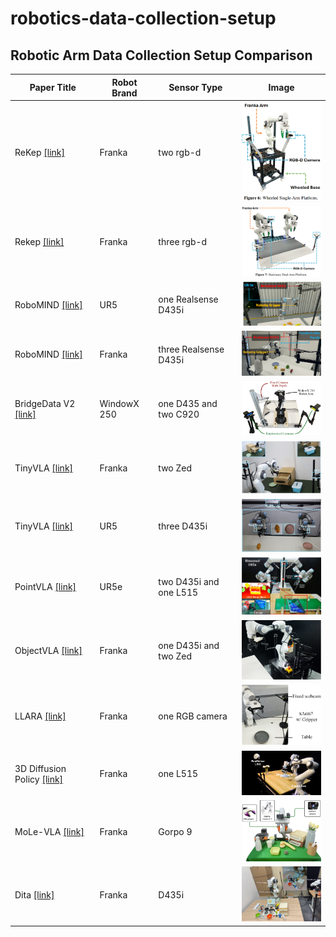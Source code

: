 # robotics-data-collection-setup

## Robotic Arm Data Collection Setup Comparison

| Paper Title | Robot Brand| Sensor Type | Image |
|-------------|-------------|-------------|-------|
| ReKep [[link]](https://arxiv.org/pdf/2409.01652)     | Franka    | two rgb-d | <img src="images/ReKep_singlearm.png" width="200"> |
| Rekep [[link]](https://arxiv.org/pdf/2409.01652)     | Franka | three rgb-d | <img src="images/ReKep_dualarm.png" width="200"> |
| RoboMIND [[link]](https://x-humanoid-robomind.github.io/)     | UR5    | one Realsense D435i | <img src="images/Robotmind_UR.png" width="200"> |
| RoboMIND [[link]](https://x-humanoid-robomind.github.io/)     | Franka | three Realsense D435i | <img src="images/Robotmind_Franka.png" width="200"> |
| BridgeData V2 [[link]](https://rail-berkeley.github.io/bridgedata/)     | WindowX 250 | one D435 and two C920 | <img src="images/BridgeV2.png" width="200"> |
| TinyVLA [[link]](https://tiny-vla.github.io/)     | Franka    | two Zed | <img src="images/TinyVLA_Franka.png" width="200"> |
| TinyVLA [[link]](https://tiny-vla.github.io/)     | UR5    | three D435i | <img src="images/TinyVLA_UR.png" width="200"> |
| PointVLA [[link]](https://arxiv.org/pdf/2503.07511v1) | UR5e | two D435i and one L515| <img src="images/PointVLA.png" width="200"> |
| ObjectVLA [[link]](https://arxiv.org/pdf/2502.19250v2) | Franka | one D435i and two Zed| <img src="images/ObjectVLA.png" width="200"> |
| LLARA [[link]](https://arxiv.org/pdf/2406.20095v3) | Franka | one RGB camera| <img src="images/LLaRA.png" width="200"> |
| 3D Diffusion Policy [[link]](https://arxiv.org/pdf/2403.03954) | Franka | one L515| <img src="images/3D DP.png" width="200"> |
| MoLe-VLA [[link]](https://arxiv.org/pdf/2503.20384v1) | Franka | Gorpo 9| <img src="images/MoLe_VLA.png" width="200"> |
| Dita [[link]](https://arxiv.org/pdf/2503.19757v1) | Franka | D435i| <img src="images/Dita.png" width="200"> |

